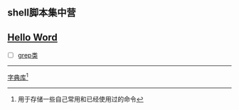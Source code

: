 ## shell脚本集中营  
[Hello Word](hello_word.sh)
---
- [ ] [grep类](grep/README.md)   
---
[字典库](dictionary/README.md)[^1]

 

[^1]:用于存储一些自己常用和已经使用过的命令

